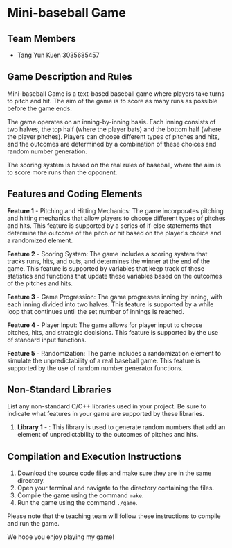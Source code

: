 # Mini-baseball Game

## Team Members

- Tang Yun Kuen 3035685457

## Game Description and Rules

Mini-baseball Game is a text-based baseball game where players take turns to pitch and hit. The aim of the game is to score as many runs as possible before the game ends.

The game operates on an inning-by-inning basis. Each inning consists of two halves, the top half (where the player bats) and the bottom half (where the player pitches). Players can choose different types of pitches and hits, and the outcomes are determined by a combination of these choices and random number generation.

The scoring system is based on the real rules of baseball, where the aim is to score more runs than the opponent.

## Features and Coding Elements 

**Feature 1** - Pitching and Hitting Mechanics: The game incorporates pitching and hitting mechanics that allow players to choose different types of pitches and hits. This feature is supported by a series of if-else statements that determine the outcome of the pitch or hit based on the player's choice and a randomized element.

**Feature 2** - Scoring System: The game includes a scoring system that tracks runs, hits, and outs, and determines the winner at the end of the game. This feature is supported by variables that keep track of these statistics and functions that update these variables based on the outcomes of the pitches and hits.

**Feature 3** - Game Progression: The game progresses inning by inning, with each inning divided into two halves. This feature is supported by a while loop that continues until the set number of innings is reached.

**Feature 4** - Player Input: The game allows for player input to choose pitches, hits, and strategic decisions. This feature is supported by the use of standard input functions.

**Feature 5** - Randomization: The game includes a randomization element to simulate the unpredictability of a real baseball game. This feature is supported by the use of random number generator functions.

## Non-Standard Libraries

List any non-standard C/C++ libraries used in your project. Be sure to indicate what features in your game are supported by these libraries.

1. **Library 1** - <random>: This library is used to generate random numbers that add an element of unpredictability to the outcomes of pitches and hits.

## Compilation and Execution Instructions

1. Download the source code files and make sure they are in the same directory.
2. Open your terminal and navigate to the directory containing the files.
3. Compile the game using the command ```make```.
4. Run the game using the command ```./game```.

Please note that the teaching team will follow these instructions to compile and run the game.

We hope you enjoy playing my game!
